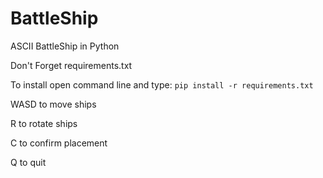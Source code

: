 # BattleShip
ASCII BattleShip in Python


Don't Forget requirements.txt


To install open command line and type:
    `pip install -r requirements.txt`


WASD to move ships


R to rotate ships


C to confirm placement


Q to quit